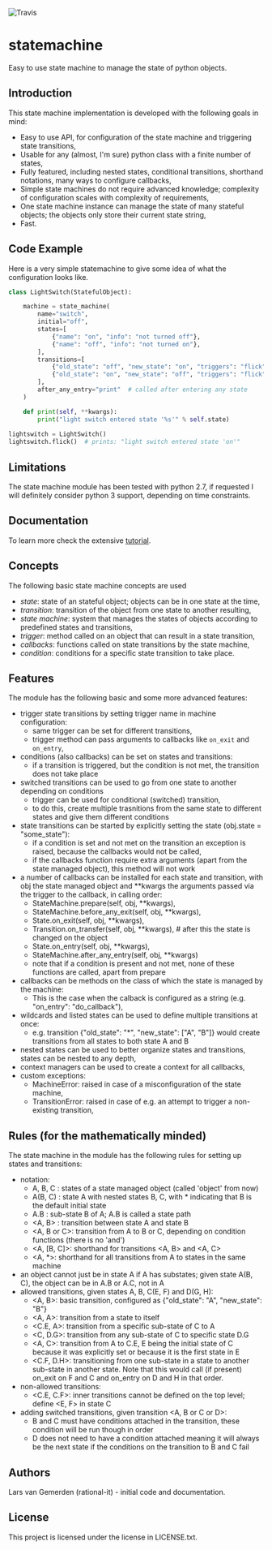 ![Travis](https://travis-ci.org/gemerden/statessvg?branch=master)

# statemachine
Easy to use state machine to manage the state of python objects.

## Introduction
This state machine implementation is developed with the following goals in mind:

* Easy to use API, for configuration of the state machine and triggering state transitions,
* Usable for any (almost, I'm sure) python class with a finite number of states,
* Fully featured, including nested states, conditional transitions, shorthand notations, many ways to configure callbacks,
* Simple state machines do not require advanced knowledge; complexity of configuration scales with complexity of requirements, 
* One state machine instance can manage the state of many stateful objects; the objects only store their current state string,
* Fast.

## Code Example

Here is a very simple statemachine to give some idea of what the configuration looks like.
```python
class LightSwitch(StatefulObject):

    machine = state_machine(
        name="switch",
        initial="off",
        states=[
            {"name": "on", "info": "not turned off"},
            {"name": "off", "info": "not turned on"},
        ],
        transitions=[
            {"old_state": "off", "new_state": "on", "triggers": "flick", "info": "turn the light on"},
            {"old_state": "on", "new_state": "off", "triggers": "flick", "info": "turn the light off"},
        ],
        after_any_entry="print"  # called after entering any state
    )

    def print(self, **kwargs):
        print("light switch entered state '%s'" % self.state)    
    
lightswitch = LightSwitch() 
lightswitch.flick()  # prints: "light switch entered state 'on'"                 
```


## Limitations
The state machine module has been tested with python 2.7, if requested I will definitely consider python 3 support, depending on time constraints.

## Documentation
To learn more check the extensive [tutorial](https://github.com/gemerden/statemachine/blob/master/statemachine/docs/tutorial.md).

## Concepts
The following basic state machine concepts are used

* *state*: state of an stateful object; objects can be in one state at the time,
* *transition*: transition of the object from one state to another resulting,
* *state machine*: system that manages the states of objects according to predefined states and transitions,
* *trigger*: method called on an object that can result in a state transition,
* *callbacks*: functions called on state transitions by the state machine,
* *condition*: conditions for a specific state transition to take place.

## Features
The module has the following basic and some more advanced features:

* trigger state transitions by setting trigger name in machine configuration:
    * same trigger can be set for different transitions,
    * trigger method can pass arguments to callbacks like `on_exit` and `on_entry`,
* conditions (also callbacks) can be set on states and transitions:
    * if a transition is triggered, but the condition is not met, the transition does not take place
* switched transitions can be used to go from one state to another depending on conditions
    * trigger can be used for conditional (switched) transition,
    * to do this, create multiple trasnitions from the same state to different states and give them different conditions
* state transitions can be started by explicitly setting the state (obj.state = "some_state"):
    * if a condition is set and not met on the transition an exception is raised, because the callbacks would not be called,
    * if the callbacks function require extra arguments (apart from the state managed object), this method will not work
* a number of callbacks can be installed for each state and transition, with obj the state managed object and **kwargs the arguments passed via the trigger to the callback, in calling order:
    * StateMachine.prepare(self, obj, **kwargs),
    * StateMachine.before_any_exit(self, obj, **kwargs),
    * State.on_exit(self, obj, **kwargs),
    * Transition.on_transfer(self, obj, **kwargs), # after this the state is changed on the object
    * State.on_entry(self, obj, **kwargs),
    * StateMachine.after_any_entry(self, obj, **kwargs)
    * note that if a condition is present and not met, none of these functions are called, apart from prepare
* callbacks can be methods on the class of which the state is managed by the machine:
    * This is the case when the calback is configured as a string (e.g. "on_entry": "do_callback"),
* wildcards and listed states can be used to define multiple transitions at once:
    * e.g. transition {"old_state": "*", "new_state": ["A", "B"]} would create transitions from all states to both state A and B
* nested states can be used to better organize states and transitions, states can be nested to any depth,
* context managers can be used to create a context for all callbacks,
* custom exceptions:
    * MachineError: raised in case of a misconfiguration of the state machine,
    * TransitionError: raised in case of e.g. an attempt to trigger a non-existing transition,


## Rules (for the mathematically minded)
The state machine in the module has the following rules for setting up states and transitions:

* notation:
    * A, B, C  : states of a state managed object (called 'object' from now)
    * A(B, C) : state A with nested states B, C, with * indicating that B is the default initial state
    * A.B : sub-state B of A; A.B is called a state path
    * <A, B>   : transition between state A and state B
    * <A, B or C>: transition from A to B or C, depending on condition functions (there is no 'and')
    * <A, [B, C]>: shorthand for transitions <A, B> and <A, C>
    * <A, *>: shorthand for all transitions from A to states in the same machine
* an object cannot just be in state A if A has substates; given state A(B, C), the object can be in A.B or A.C, not in A
* allowed transitions, given states A,  B, C(E, F) and D(G, H):
    * <A, B>: basic transition, configured as {"old_state": "A", "new_state": "B"}
    * <A, A>: transition from a state to itself
    * <C.E, A>: transition from a specific sub-state of C to A
    * <C, D.G>: transition from any sub-state of C to specific state D.G
    * <A, C>: transition from A to C.E, E being the initial state of C because it was explicitly set or because it is the first state in E
    * <C.F, D.H>: transitioning from one sub-state in a state to another sub-state in another state. Note that this would call (if present) on_exit on F and C and on_entry on D and H in that order.
* non-allowed transitions:
    * <C.E, C.F>: inner transitions cannot be defined on the top level; define <E, F> in state C
* adding switched transitions, given transition <A, B or C or D>:
    * B and C must have conditions attached in the transition, these condition will be run though in order
    * D does not need to have a condition attached meaning it will always be the next state if the conditions on the transition to B and C fail

## Authors

Lars van Gemerden (rational-it) - initial code and documentation.

## License

This project is licensed under the license in LICENSE.txt.


